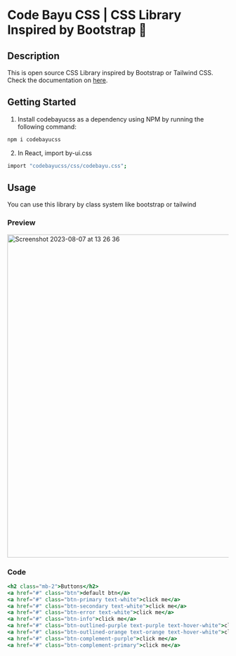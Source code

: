 # Code Bayu CSS | CSS Library Inspired by Bootstrap 🚀

## Description

This is open source CSS Library inspired by Bootstrap or Tailwind CSS.
Check the documentation on [here](https://bayu-setiawan.gitbook.io/by.ui/).

## Getting Started

1. Install codebayucss as a dependency using NPM by running the following command:

```bash
npm i codebayucss
```

2. In React, import by-ui.css

```bash
import "codebayucss/css/codebayu.css";
```

## Usage

You can use this library by class system like bootstrap or tailwind

### Preview

<img width="736" alt="Screenshot 2023-08-07 at 13 26 36" src="https://github.com/Bayusetiawan45/by-ui/assets/99315255/2efd7849-ff4c-4ecd-b09f-e64ce5a0b84f">

### Code

```jsx
<h2 class="mb-2">Buttons</h2>
<a href="#" class="btn">default btn</a>
<a href="#" class="btn-primary text-white">click me</a>
<a href="#" class="btn-secondary text-white">click me</a>
<a href="#" class="btn-error text-white">click me</a>
<a href="#" class="btn-info">click me</a>
<a href="#" class="btn-outlined-purple text-purple text-hover-white">click me</a>
<a href="#" class="btn-outlined-orange text-orange text-hover-white">click me</a>
<a href="#" class="btn-complement-purple">click me</a>
<a href="#" class="btn-complement-primary">click me</a>
```
